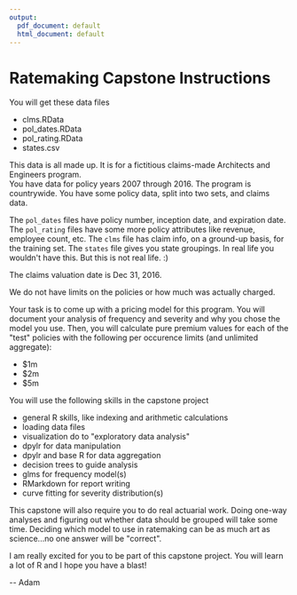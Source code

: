 ```yaml
---
output:
  pdf_document: default
  html_document: default
---
```

Ratemaking Capstone Instructions
========================================

You will get these data files

  * clms.RData
  * pol_dates.RData
  * pol_rating.RData
  * states.csv
  
This data is all made up.
It is for a fictitious claims-made Architects and Engineers program.  
You have data for policy years 2007 through 2016.
The program is countrywide.
You have some policy data, split into two sets, and claims data.
 
The `pol_dates` files have policy number, inception date, and expiration date.  
The `pol_rating` files have some more policy attributes like revenue, employee count, etc.
The `clms` file has claim info, on a ground-up basis, for the training set.
The `states` file gives you state groupings.  In real life you wouldn't have this.  But this is not real life.  :)


The claims valuation date is Dec 31, 2016.

We do not have limits on the policies or how much was actually charged.

Your task is to come up with a pricing model for this program.
You will document your analysis of frequency and severity and why you chose the model you use.
Then, you will calculate pure premium values for each of the "test" policies with the following per occurence limits (and unlimited aggregate):

  * $1m
  * $2m
  * $5m


You will use the following skills in the capstone project

  * general R skills, like indexing and arithmetic calculations
  * loading data files
  * visualization do to "exploratory data analysis"
  * dpylr for data manipulation
  * dpylr and base R for data aggregation
  * decision trees to guide analysis
  * glms for frequency model(s)
  * RMarkdown for report writing
  * curve fitting for severity distribution(s)
 
This capstone will also require you to do real actuarial work.
Doing one-way analyses and figuring out whether data should be grouped will take some time.
Deciding which model to use in ratemaking can be as much art as science...no one answer will be "correct".

I am really excited for you to be part of this capstone project.
You will learn a lot of R and I hope you have a blast!

-- Adam

